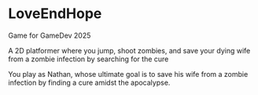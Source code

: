 # LoveEndHope
Game for GameDev 2025

A 2D platformer where you jump, shoot zombies, and save your dying wife from a zombie infection by searching for the cure

You play as Nathan, whose ultimate goal is to save his wife from a zombie infection by finding a cure amidst the apocalypse.
